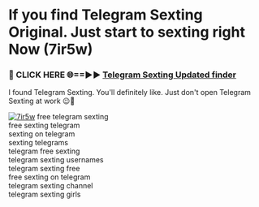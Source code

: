 # If you find Telegram Sexting Original. Just start to sexting right Now (7ir5w)

<h3>🔴 CLICK HERE 🌐==►► <a href="https://tinyurl.com/2s32jyrn" rel="nofollow">Telegram Sexting Updated finder</a></h3>

I found Telegram Sexting. You'll definitely like. Just don't open Telegram Sexting at work 😉💬

[![7ir5w](https://i.imgur.com/sZc9xG4.jpeg)](https://tinyurl.com/2s32jyrn)
free telegram sexting<br>
free sexting telegram<br>
sexting on telegram<br>
sexting telegrams<br>
telegram free sexting<br>
telegram sexting usernames<br>
telegram sexting free<br>
free sexting on telegram<br>
telegram sexting channel<br>
telegram sexting girls